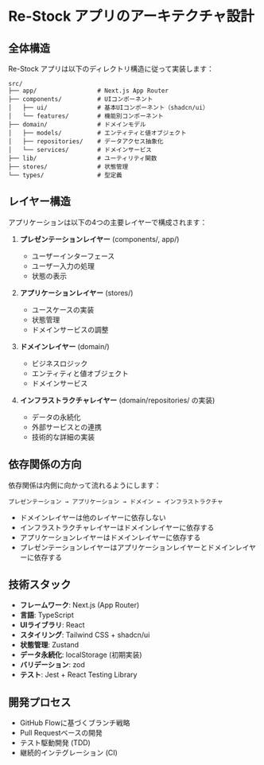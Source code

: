 # Re-Stock アプリのアーキテクチャ設計

## 全体構造

Re-Stock アプリは以下のディレクトリ構造に従って実装します：

```
src/
├── app/                 # Next.js App Router
├── components/          # UIコンポーネント
│   ├── ui/              # 基本UIコンポーネント（shadcn/ui）
│   └── features/        # 機能別コンポーネント
├── domain/              # ドメインモデル
│   ├── models/          # エンティティと値オブジェクト
│   ├── repositories/    # データアクセス抽象化
│   └── services/        # ドメインサービス
├── lib/                 # ユーティリティ関数
├── stores/              # 状態管理
└── types/               # 型定義
```

## レイヤー構造

アプリケーションは以下の4つの主要レイヤーで構成されます：

1. **プレゼンテーションレイヤー** (components/, app/)
   - ユーザーインターフェース
   - ユーザー入力の処理
   - 状態の表示

2. **アプリケーションレイヤー** (stores/)
   - ユースケースの実装
   - 状態管理
   - ドメインサービスの調整

3. **ドメインレイヤー** (domain/)
   - ビジネスロジック
   - エンティティと値オブジェクト
   - ドメインサービス

4. **インフラストラクチャレイヤー** (domain/repositories/ の実装)
   - データの永続化
   - 外部サービスとの連携
   - 技術的な詳細の実装

## 依存関係の方向

依存関係は内側に向かって流れるようにします：

```
プレゼンテーション → アプリケーション → ドメイン ← インフラストラクチャ
```

- ドメインレイヤーは他のレイヤーに依存しない
- インフラストラクチャレイヤーはドメインレイヤーに依存する
- アプリケーションレイヤーはドメインレイヤーに依存する
- プレゼンテーションレイヤーはアプリケーションレイヤーとドメインレイヤーに依存する

## 技術スタック

- **フレームワーク**: Next.js (App Router)
- **言語**: TypeScript
- **UIライブラリ**: React
- **スタイリング**: Tailwind CSS + shadcn/ui
- **状態管理**: Zustand
- **データ永続化**: localStorage (初期実装)
- **バリデーション**: zod
- **テスト**: Jest + React Testing Library

## 開発プロセス

- GitHub Flowに基づくブランチ戦略
- Pull Requestベースの開発
- テスト駆動開発 (TDD)
- 継続的インテグレーション (CI)

